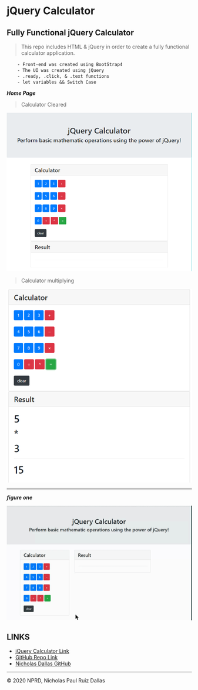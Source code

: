 # jQuery Calculator
## Fully Functional jQuery Calculator

> This repo includes HTML & jQuery in order to create a fully functional calculator application. 

```
    - Front-end was created using BootStrap4
    - The UI was created using jQuery
    - .ready, .click, & .text functions
    - let variables && Switch Case 
```

***Home Page***

> Calculator Cleared

![homePage](./photos/homePage.PNG)

> Calculator multiplying

![Calc1](./photos/Calc1.PNG)


- - - 

***figure one***

![calc](./photos/calc.gif)


## LINKS

- [jQuery Calculator Link](https://nicholasd-uci.github.io/jQueryCalculator/)
- [GitHub Repo Link](https://github.com/nicholasd-uci/jQueryCalculator)
- [Nicholas Dallas GitHub](https://github.com/nicholasd-uci)

- - -
© 2020 NPRD, Nicholas Paul Ruiz Dallas